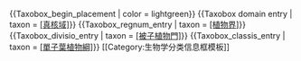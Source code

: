 {{Taxobox_begin_placement | color = lightgreen}}
{{Taxobox domain entry | taxon = [[真核域]](Eukarya)}}
{{Taxobox_regnum_entry | taxon = [[植物界]](Plantae)}}
{{Taxobox_divisio_entry | taxon = [[被子植物門]](Magnoliophyta)}}
{{Taxobox_classis_entry | taxon = [[單子葉植物綱]](Liliopsida)}}<noinclude>
[[Category:生物学分类信息框模板]]
</noinclude>